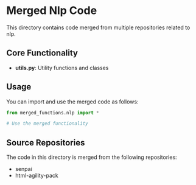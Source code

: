 # Merged Nlp Code

This directory contains code merged from multiple repositories related to nlp.

## Core Functionality

- **utils.py**: Utility functions and classes

## Usage

You can import and use the merged code as follows:

```python
from merged_functions.nlp import *

# Use the merged functionality
```

## Source Repositories

The code in this directory is merged from the following repositories:

- senpai
- html-agility-pack
